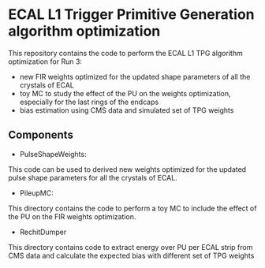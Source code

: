 # ECAL L1 Trigger Primitive Generation algorithm optimization

This repository contains the code to perform the ECAL L1 TPG algorithm optimization for Run 3:
-  new FIR weights optimized for the updated shape parameters of all the crystals of ECAL
-  toy MC to study the effect of the PU on the weights optimization, especially for the last rings of the endcaps
-  bias estimation using CMS data and simulated set of TPG weights 


## Components

* PulseShapeWeights:

This code can be used to derived new weights optimized for the updated pulse shape parameters for all the crystals of ECAL. 


* PileupMC:

This directory contains the code to perform a toy MC to include the effect of the PU on the FIR weights optimization. 

* RechitDumper

This directory contains code to extract energy over PU per ECAL strip from CMS data and calculate the expected bias with different set of TPG weights